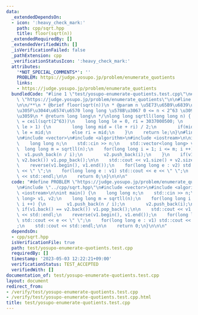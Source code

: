 ```yaml
---
data:
  _extendedDependsOn:
  - icon: ':heavy_check_mark:'
    path: cpp/sqrt.hpp
    title: floor(sqrt(n))
  _extendedRequiredBy: []
  _extendedVerifiedWith: []
  _isVerificationFailed: false
  _pathExtension: cpp
  _verificationStatusIcon: ':heavy_check_mark:'
  attributes:
    '*NOT_SPECIAL_COMMENTS*': ''
    PROBLEM: https://judge.yosupo.jp/problem/enumerate_quotients
    links:
    - https://judge.yosupo.jp/problem/enumerate_quotients
  bundledCode: "#line 1 \"test/yosupo-enumerate-quotients.test.cpp\"\n#define PROBLEM\
    \ \"https://judge.yosupo.jp/problem/enumerate_quotients\"\n\n#line 2 \"cpp/sqrt.hpp\"\
    \n\n/**\n * @brief floor(sqrt(n))\n * @param n \u5E73\u65B9\u6839\u3092\u6C42\u3081\
    \u305F\u3044\u6574\u6570 long long \u578B\u3067 0 <= n < 2^63 \u3092\u6E80\u305F\
    \u3059\n * @return long long\n */\nlong long sqrtll(long long n) { \n    // 3037000500\
    \ = ceil(sqrt(2^63))\n    long long le = 0, ri = 3037000500; \n    while(ri -\
    \ le > 1) {\n        long long mid = (le + ri) / 2;\n        if(mid * mid <= n)\
    \ le = mid;\n        else ri = mid;\n    }\n    return le;\n}\n#line 4 \"test/yosupo-enumerate-quotients.test.cpp\"\
    \n#include <vector>\n#include <algorithm>\n#include <iostream>\n\nint main() {\n\
    \    long long n;\n    std::cin >> n;\n    std::vector<long long> v1, v2;\n  \
    \  long long m = sqrtll(n);\n    for(long long i = 1; i <= m; i ++) {\n      \
    \  v1.push_back(n / i);\n        v2.push_back(i);\n    }\n    if(v1.back() ==\
    \ v2.back()) v1.pop_back();\n\n    std::cout << v1.size() + v2.size() << std::endl;\n\
    \    reverse(v1.begin(), v1.end());\n    for(long long e : v2) std::cout << e\
    \ << \" \";\n    for(long long e : v1) std::cout << e << \" \";\n    std::cout\
    \ << std::endl;\n\n    return 0;\n}\n\n\n"
  code: "#define PROBLEM \"https://judge.yosupo.jp/problem/enumerate_quotients\"\n\
    \n#include \"../cpp/sqrt.hpp\"\n#include <vector>\n#include <algorithm>\n#include\
    \ <iostream>\n\nint main() {\n    long long n;\n    std::cin >> n;\n    std::vector<long\
    \ long> v1, v2;\n    long long m = sqrtll(n);\n    for(long long i = 1; i <= m;\
    \ i ++) {\n        v1.push_back(n / i);\n        v2.push_back(i);\n    }\n   \
    \ if(v1.back() == v2.back()) v1.pop_back();\n\n    std::cout << v1.size() + v2.size()\
    \ << std::endl;\n    reverse(v1.begin(), v1.end());\n    for(long long e : v2)\
    \ std::cout << e << \" \";\n    for(long long e : v1) std::cout << e << \" \"\
    ;\n    std::cout << std::endl;\n\n    return 0;\n}\n\n\n"
  dependsOn:
  - cpp/sqrt.hpp
  isVerificationFile: true
  path: test/yosupo-enumerate-quotients.test.cpp
  requiredBy: []
  timestamp: '2023-05-03 12:22:21+09:00'
  verificationStatus: TEST_ACCEPTED
  verifiedWith: []
documentation_of: test/yosupo-enumerate-quotients.test.cpp
layout: document
redirect_from:
- /verify/test/yosupo-enumerate-quotients.test.cpp
- /verify/test/yosupo-enumerate-quotients.test.cpp.html
title: test/yosupo-enumerate-quotients.test.cpp
---
```

